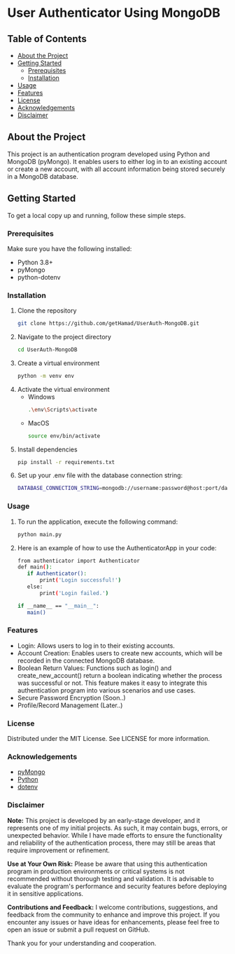 # User Authenticator Using MongoDB

## Table of Contents
- [About the Project](#about-the-project)
- [Getting Started](#getting-started)
  - [Prerequisites](#prerequisites)
  - [Installation](#installation)
- [Usage](#usage)
- [Features](#features)
- [License](#license)
- [Acknowledgements](#acknowledgements)
- [Disclaimer](#Disclaimer)
## About the Project
This project is an authentication program developed using Python and MongoDB (pyMongo). It enables users to either log in to an existing account or create a new account, with all account information being stored securely in a MongoDB database.

## Getting Started
To get a local copy up and running, follow these simple steps.

### Prerequisites
Make sure you have the following installed:
- Python 3.8+
- pyMongo
- python-dotenv

### Installation
1. Clone the repository
   ```bash
   git clone https://github.com/getHamad/UserAuth-MongoDB.git
2. Navigate to the project directory
   ```bash
   cd UserAuth-MongoDB

3. Create a virtual environment
   ```bash
   python -m venv env
4. Activate the virtual environment
   - Windows
     ```bash
     .\env\Scripts\activate
   - MacOS
     ```bash
     source env/bin/activate
5. Install dependencies
   ```bash
   pip install -r requirements.txt
6. Set up your .env file with the database connection string:
   ```bash
   DATABASE_CONNECTION_STRING=mongodb://username:password@host:port/database
### Usage
1. To run the application, execute the following command:
     ```bash
     python main.py
2. Here is an example of how to use the AuthenticatorApp in your code:
     ```bash
    from authenticator import Authenticator
    def main():
        if Authenticator():
            print('Login successful!')
        else:
            print('Login failed.')
    
    if __name__ == "__main__":
        main()

### Features
- Login: Allows users to log in to their existing accounts.
- Account Creation: Enables users to create new accounts, which will be recorded in the connected MongoDB database.
- Boolean Return Values: Functions such as login() and create_new_account() return a boolean indicating whether the process was successful or not. This feature makes it easy to integrate this authentication program into various scenarios and use cases.
- Secure Password Encryption (Soon..)
- Profile/Record Management (Later..)

### License
Distributed under the MIT License. See LICENSE for more information.

### Acknowledgements
- [pyMongo](https://pymongo.readthedocs.io/en/stable/)
- [Python](https://www.python.org/)
- [dotenv](https://github.com/theskumar/python-dotenv)
### Disclaimer
**Note:** This project is developed by an early-stage developer, and it represents one of my initial projects. As such, it may contain bugs, errors, or unexpected behavior. While I have made efforts to ensure the functionality and reliability of the authentication process, there may still be areas that require improvement or refinement.

**Use at Your Own Risk:** Please be aware that using this authentication program in production environments or critical systems is not recommended without thorough testing and validation. It is advisable to evaluate the program's performance and security features before deploying it in sensitive applications.

**Contributions and Feedback:** I welcome contributions, suggestions, and feedback from the community to enhance and improve this project. If you encounter any issues or have ideas for enhancements, please feel free to open an issue or submit a pull request on GitHub.

Thank you for your understanding and cooperation.